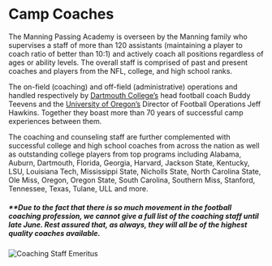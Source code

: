 Camp Coaches
============

The Manning Passing Academy is overseen by the Manning family who
supervises a staff of more than 120 assistants (maintaining a player to
coach ratio of better than 10:1) and actively coach all positions
regardless of ages or ability levels. The overall staff is comprised of
past and present coaches and players from the NFL, college, and high
school ranks.

The on-field (coaching) and off-field (administrative) operations and
handled respectively by [Dartmouth
College’s](http://athletics.dartmouth.edu/) head football coach Buddy
Teevens and the [University of Oregon’s](http://www.goducks.com/)
Director of Football Operations Jeff Hawkins. Together they boast more
than 70 years of successful camp experiences between them.

The coaching and counseling staff are further complemented with
successful college and high school coaches from across the nation as
well as outstanding college players from top programs including Alabama,
Auburn, Dartmouth, Florida, Georgia, Harvard, Jackson State, Kentucky,
LSU, Louisiana Tech, Mississippi State, Nicholls State, North Carolina
State, Ole Miss, Oregon, Oregon State, South Carolina, Southern Miss,
Stanford, Tennessee, Texas, Tulane, ULL and more.

##### \*\*Due to the fact that there is so much movement in the football coaching profession, we cannot give a full list of the coaching staff until late June. Rest assured that, as always, they will all be of the highest quality coaches available.

![Coaching Staff
Emeritus](/media/4e83468606cf9-sunday_chapel_and_mass.jpg)
